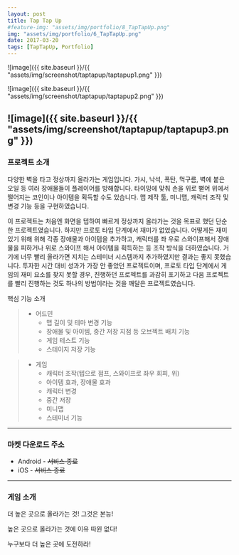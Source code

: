 ```yaml
---
layout: post
title: Tap Tap Up
#feature-img: "assets/img/portfolio/8_TapTapUp.png"
img: "assets/img/portfolio/6_TapTapUp.png"
date: 2017-03-20
tags: [TapTapUp, Portfolio]
---
```

![image]({{ site.baseurl }}/{{ "assets/img/screenshot/taptapup/taptapup1.png" }}) 

![image]({{ site.baseurl }}/{{ "assets/img/screenshot/taptapup/taptapup2.png" }}) 

![image]({{ site.baseurl }}/{{ "assets/img/screenshot/taptapup/taptapup3.png" }}) 
---
### 프로젝트 소개

다양한 벽을 타고 정상까지 올라가는 게임입니다. 가시, 낙석, 폭탄, 먹구름, 벽에 붙은 오일 등 여러 장애물들이 플레이어를 방해합니다. 타이밍에 맞춰 손을 위로 뻗어 위에서 떨어지는 코인이나 아이템을 획득할 수도 있습니다. 맵 제작 툴, 미니맵, 캐릭터 조작 및 변경 기능 등을 구현하였습니다. 

이 프로젝트는 처음엔 화면을 텝하여 빠르게 정상까지 올라가는 것을 목표로 했던 단순한 프로젝트였습니다. 하지만 프로토 타입 단계에서 재미가 없었습니다. 어떻게든 재미있기 위해 위해 각종 장애물과 아이템을 추가하고, 캐릭터를 좌 우로 스와이프해서 장애물을 피하거나 위로 스와이프 해서 아이템을 획득하는 등 조작 방식을 더하였습니다. 거기에 너무 빨리 올라가면 지치는 스테미너 시스템까지 추가하였지만 결과는 좋지 못했습니다. 투자한 시간 대비 성과가 가장 안 좋았던 프로젝트이며, 프로토 타입 단계에서 게임의 재미 요소를 찾지 못할 경우, 진행하던 프로젝트를 과감히 포기하고 다음 프로젝트를 빨리 진행하는 것도 하나의 방법이라는 것을 깨달은 프로젝트였습니다. 

핵심 기능 소개

> * 어드민
>    * 맵 길이 및 테마 변경 기능
>    * 장애물 및 아이템, 중간 저장 지점 등 오브젝트 배치 기능
>    * 게임 테스트 기능
>    * 스테이지 저장 기능

>* 게임
>    * 캐릭터 조작(텝으로 점프, 스와이프로 좌우 회피, 위)
>    * 아이템 효과, 장애물 효과
>    * 캐릭터 변경
>    * 중간 저장
>    * 미니맵 
>    * 스테미너 기능

---

### 마켓 다운로드 주소

* Android - ~~서비스 종료~~
* iOS - ~~서비스 종료~~

---

### 게임 소개

더 높은 곳으로 올라가는 것! 그것은 본능!

높은 곳으로 올라가는 것에 이유 따윈 없다!

누구보다 더 높은 곳에 도전하라!
